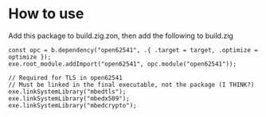 # How to use

Add this package to build.zig.zon, then add the following to build.zig

```zig
const opc = b.dependency("open62541", .{ .target = target, .optimize = optimize });
exe.root_module.addImport("open62541", opc.module("open62541"));

// Required for TLS in open62541
// Must be linked in the final executable, not the package (I THINK?)
exe.linkSystemLibrary("mbedtls");
exe.linkSystemLibrary("mbedx509");
exe.linkSystemLibrary("mbedcrypto");

```
